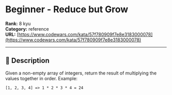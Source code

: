 # Beginner - Reduce but Grow

**Rank:** 8 kyu  
**Category:** reference  
**URL:** [https://www.codewars.com/kata/57f780909f7e8e3183000078](https://www.codewars.com/kata/57f780909f7e8e3183000078)

---

## 📝 Description

Given a non-empty array of integers, return the result of multiplying the values together in order. Example:

```
[1, 2, 3, 4] => 1 * 2 * 3 * 4 = 24
```
